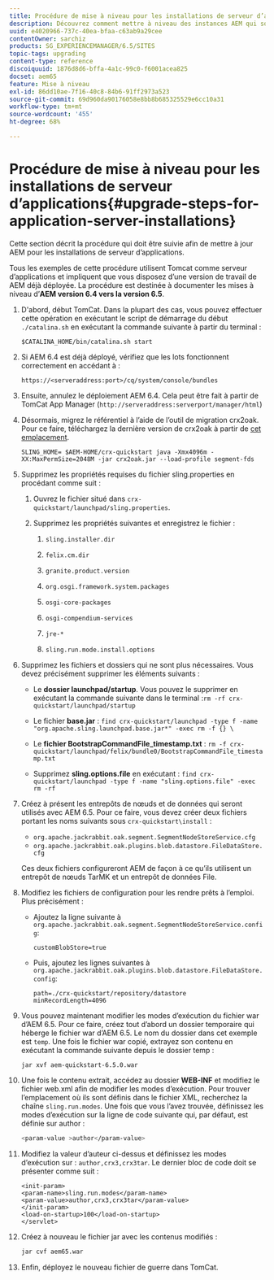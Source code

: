 ```yaml
---
title: Procédure de mise à niveau pour les installations de serveur d’applications
description: Découvrez comment mettre à niveau des instances AEM qui sont déployées par le biais de serveurs d’applications.
uuid: e4020966-737c-40ea-bfaa-c63ab9a29cee
contentOwner: sarchiz
products: SG_EXPERIENCEMANAGER/6.5/SITES
topic-tags: upgrading
content-type: reference
discoiquuid: 1876d8d6-bffa-4a1c-99c0-f6001acea825
docset: aem65
feature: Mise à niveau
exl-id: 86dd10ae-7f16-40c8-84b6-91ff2973a523
source-git-commit: 69d960da90176058e8bb8b685325529e6cc10a31
workflow-type: tm+mt
source-wordcount: '455'
ht-degree: 68%

---
```


# Procédure de mise à niveau pour les installations de serveur d’applications{#upgrade-steps-for-application-server-installations}

Cette section décrit la procédure qui doit être suivie afin de mettre à jour AEM pour les installations de serveur d’applications.

Tous les exemples de cette procédure utilisent Tomcat comme serveur d’applications et impliquent que vous disposez d’une version de travail de AEM déjà déployée. La procédure est destinée à documenter les mises à niveau d’**AEM version 6.4 vers la version 6.5**.

1. D&#39;abord, début TomCat. Dans la plupart des cas, vous pouvez effectuer cette opération en exécutant le script de démarrage du début `./catalina.sh` en exécutant la commande suivante à partir du terminal :

   ```shell
   $CATALINA_HOME/bin/catalina.sh start
   ```

1. Si AEM 6.4 est déjà déployé, vérifiez que les lots fonctionnent correctement en accédant à :

   ```shell
   https://<serveraddress:port>/cq/system/console/bundles
   ```

1. Ensuite, annulez le déploiement AEM 6.4. Cela peut être fait à partir de TomCat App Manager (`http://serveraddress:serverport/manager/html`)

1. Désormais, migrez le référentiel à l’aide de l’outil de migration crx2oak. Pour ce faire, téléchargez la dernière version de crx2oak à partir de [cet emplacement](https://repo.adobe.com/nexus/content/groups/public/com/adobe/granite/crx2oak).

   ```shell
   SLING_HOME= $AEM-HOME/crx-quickstart java -Xmx4096m -XX:MaxPermSize=2048M -jar crx2oak.jar --load-profile segment-fds
   ```

1. Supprimez les propriétés requises du fichier sling.properties en procédant comme suit :

   1. Ouvrez le fichier situé dans `crx-quickstart/launchpad/sling.properties`.
   1. Supprimez les propriétés suivantes et enregistrez le fichier :

      1. `sling.installer.dir`

      1. `felix.cm.dir`

      1. `granite.product.version`

      1. `org.osgi.framework.system.packages`

      1. `osgi-core-packages`

      1. `osgi-compendium-services`

      1. `jre-*`

      1. `sling.run.mode.install.options`

1. Supprimez les fichiers et dossiers qui ne sont plus nécessaires. Vous devez précisément supprimer les éléments suivants :

   * Le **dossier launchpad/startup**. Vous pouvez le supprimer en exécutant la commande suivante dans le terminal :`rm -rf crx-quickstart/launchpad/startup`

   * Le fichier **base.jar** : `find crx-quickstart/launchpad -type f -name "org.apache.sling.launchpad.base.jar*" -exec rm -f {} \`

   * Le **fichier BootstrapCommandFile_timestamp.txt** : `rm -f crx-quickstart/launchpad/felix/bundle0/BootstrapCommandFile_timestamp.txt`

   * Supprimez **sling.options.file** en exécutant : `find crx-quickstart/launchpad -type f -name "sling.options.file" -exec rm -rf`

1. Créez à présent les entrepôts de nœuds et de données qui seront utilisés avec AEM 6.5. Pour ce faire, vous devez créer deux fichiers portant les noms suivants sous `crx-quickstart\install` :

   * `org.apache.jackrabbit.oak.segment.SegmentNodeStoreService.cfg`
   * `org.apache.jackrabbit.oak.plugins.blob.datastore.FileDataStore.cfg`

   Ces deux fichiers configureront AEM de façon à ce qu’ils utilisent un entrepôt de nœuds TarMK et un entrepôt de données File.

1. Modifiez les fichiers de configuration pour les rendre prêts à l’emploi. Plus précisément :

   * Ajoutez la ligne suivante à `org.apache.jackrabbit.oak.segment.SegmentNodeStoreService.config`:

      `customBlobStore=true`

   * Puis, ajoutez les lignes suivantes à `org.apache.jackrabbit.oak.plugins.blob.datastore.FileDataStore.config`:

      ```
      path=./crx-quickstart/repository/datastore
      minRecordLength=4096
      ```

1. Vous pouvez maintenant modifier les modes d’exécution du fichier war d’AEM 6.5. Pour ce faire, créez tout d’abord un dossier temporaire qui héberge le fichier war d’AEM 6.5. Le nom du dossier dans cet exemple est `temp`. Une fois le fichier war copié, extrayez son contenu en exécutant la commande suivante depuis le dossier temp :

   ```
   jar xvf aem-quickstart-6.5.0.war
   ```

1. Une fois le contenu extrait, accédez au dossier **WEB-INF** et modifiez le fichier web.xml afin de modifier les modes d’exécution. Pour trouver l’emplacement où ils sont définis dans le fichier XML, recherchez la chaîne `sling.run.modes`. Une fois que vous l’avez trouvée, définissez les modes d’exécution sur la ligne de code suivante qui, par défaut, est définie sur author :

   ```bash
   <param-value >author</param-value>
   ```

1. Modifiez la valeur d’auteur ci-dessus et définissez les modes d’exécution sur : `author,crx3,crx3tar`. Le dernier bloc de code doit se présenter comme suit :

   ```
   <init-param>
   <param-name>sling.run.modes</param-name>
   <param-value>author,crx3,crx3tar</param-value>
   </init-param>
   <load-on-startup>100</load-on-startup>
   </servlet>
   ```

1. Créez à nouveau le fichier jar avec les contenus modifiés :

   ```bash
   jar cvf aem65.war
   ```

1. Enfin, déployez le nouveau fichier de guerre dans TomCat.
